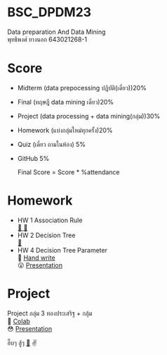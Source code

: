 # BSC_DPDM23
Data preparation And Data Mining <br>
พุทธิพงศ์ ยางนอก 643021268-1

# Score
- Midterm (data prepocessing ปฏิบัติ(เดี่ยว))20%
- Final (ทฤษฎี data mining เดี่ยว)20%
- Project (data processing + data mining(กลุ่ม))30%
- Homework (แบ่งกลุ่มใหม่ทุกครั้ง)20%
- Quiz (เดี่ยว ถามในห้อง) 5%
- GitHub 5%

  Final Score = Score * %attendance

# Homework
- HW 1 Association Rule  
[:cookie: :milk_glass:](https://www.youtube.com/watch?v=dQw4w9WgXcQ)
- HW 2 Decision Tree  
[:seedling:](https://www.youtube.com/watch?v=dQw4w9WgXcQ)
- HW 4 Decision Tree Parameter  
:pencil: [Hand write](https://www.youtube.com/watch?v=dQw4w9WgXcQ)  
:open_mouth: [Presentation](https://www.youtube.com/watch?v=dQw4w9WgXcQ)


# Project
Project กลุ่ม 3 ทองประเสริฐ + กลุ้ม    
:clap: [Colab](https://github.com/puttipongyy/BSC_DPDM23/blob/1c2ea524283782080ea4404255f129b8b1414c9f/Final_Project.ipynb)  
:flushed: [Presentation](https://github.com/puttipongyy/BSC_DPDM23/blob/a31eb4e0b9190acaefd0b5737820ffc4a412a223/Project_slide.pdf)  

ฮึ๊บๆ สู้ๆ [:musical_note:](https://www.youtube.com/watch?v=dQw4w9WgXcQ) :v:







